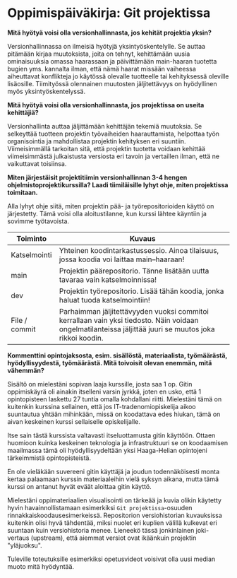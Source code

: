 # Oppimispäiväkirja: Git projektissa

__Mitä hyötyä voisi olla versionhallinnasta, jos kehität projektia yksin?__

Versionhallinnassa on ilmeisiä hyötyjä yksintyöskentelylle. Se auttaa pitämään kirjaa muutoksista, joita on tehnyt, kehittämään uusia ominaisuuksia omassa haarassaan ja päivittämään main-haaran tuotetta bugien yms. kannalta ilman, että nämä haarat missään vaiheessa aiheuttavat konflikteja jo käytössä olevalle tuotteelle tai kehityksessä oleville lisäosille. Tiimityössä olennainen muutosten jäljitettävyys on hyödyllinen myös yksintyöskentelyssä.

__Mitä hyötyä voisi olla versionhallinnasta, jos projektissa on useita kehittäjiä?__

Versionhallinta auttaa jäljittämään kehittäjän tekemiä muutoksia. Se selkeyttää tuotteen projektin työvaiheiden haarauttamista, helpottaa työn organisointia ja mahdollistaa projektin kehityksen eri suuntiin. Viimeisimmällä tarkoitan sitä, että projektin tuotetta voidaan kehittää viimeisimmästä julkaistusta versiosta eri tavoin ja vertaillen ilman, että ne vaikuttavat toisiinsa.

__Miten järjestäisit projektitiimin versionhallinnan 3-4 hengen ohjelmistoprojektikurssilla? Laadi tiimiläisille lyhyt ohje, miten projektissa toimitaan.__

Alla lyhyt ohje siitä, miten projektin pää- ja työrepositorioiden käyttö on järjestetty. Tämä voisi olla aloitustilanne, kun kurssi lähtee käyntiin ja sovimme työtavoista.

| Toiminto | Kuvaus |
| --------| ------- |
| Katselmointi | Yhteinen koodintarkastussessio. Ainoa tilaisuus, jossa koodia voi laittaa main–haaraan! |
| main | Projektin päärepositorio. Tänne lisätään uutta tavaraa vain katselmoinnissa! |
| dev | Projektin työrepositorio. Lisää tähän koodia, jonka haluat tuoda katselmointiin! |
| File / commit | Parhaimman jäljitettävyyden vuoksi commitoi kerrallaan vain yksi tiedosto. Näin voidaan ongelmatilanteissa jäljittää juuri se muutos joka rikkoi koodin. |



__Kommenttini opintojaksosta, esim. sisällöstä, materiaalista, työmäärästä, hyödyllisyydestä, työmäärästä. Mitä toivoisit olevan enemmän, mitä vähemmän?__

Sisältö on mielestäni sopivan laaja kurssille, josta saa 1 op. Gitin oppimiskäyrä oli ainakin itselleni varsin jyrkkä, joten en usko, että 1 opintopisteen laskettu 27 tuntia omalla kohdallani riitti. 
Mielestäni tämä on kuitenkin kurssina sellainen, että jos IT-tradenomiopiskelija aikoo suuntautua yhtään mihinkään, missä on koodattava edes hiukan, tämä on aivan keskeinen kurssi sellaiselle opiskelijalle. 

Itse sain tästä kurssista valtavasti itseluottamusta gitin käyttöön. Ottaen huomioon kuinka keskeinen teknologia ja infrastruktuuri se on koodaamisen maailmassa tämä oli hyödyllisyydeltään yksi Haaga-Helian opintojeni tärkeimmistä opintopisteistä.

En ole vieläkään suvereeni gitin käyttäjä ja joudun todennäköisesti monta kertaa palaamaan kurssin materiaaleihin vielä syksyn aikana, mutta tämä kurssi on antanut hyvät eväät aloittaa gitin käyttö.

Mielestäni oppimateriaalien visualisointi on tärkeää ja kuvia olikin käytetty hyvin havainnollistamaan esimerkiksi ``Git projektissa``-osuuden rinnakkaiskoodausesimerkeissä. Repositorion versiohistorian kuvauksissa kuitenkin olisi hyvä tähdentää, miksi nuolet eri kuplien välillä kulkevat eri suuntaan kuin versiohistoria menee. Lieneekö tässä jonkinlainen joki-vertaus (upstream), että aiemmat versiot ovat ikäänkuin projektin "yläjuoksu".

Tuleville toteutuksille esimerkiksi opetusvideot voisivat olla uusi median muoto mitä hyödyntää.